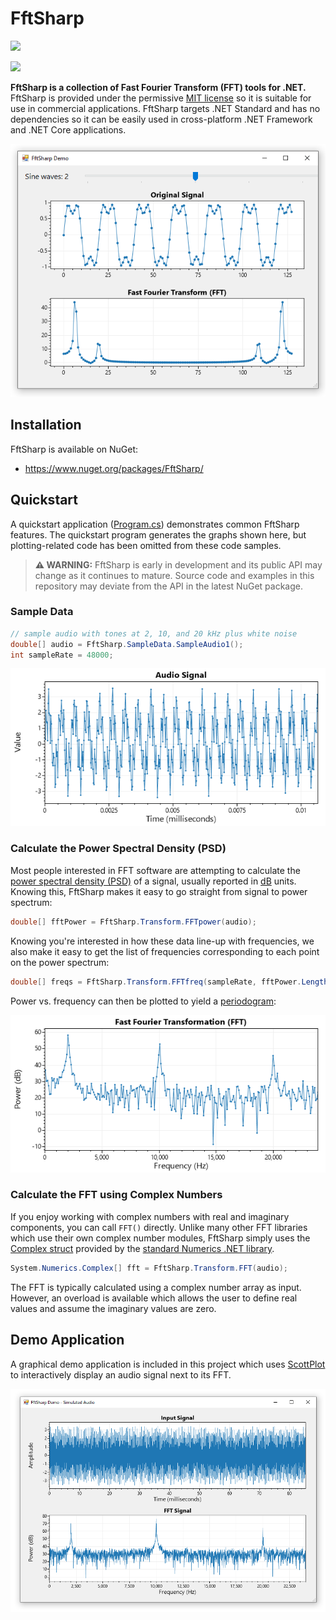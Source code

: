 # FftSharp

[![](https://img.shields.io/azure-devops/build/swharden/swharden/8?label=Build&logo=azure%20pipelines)](https://dev.azure.com/swharden/swharden/_build/latest?definitionId=8&branchName=master)
<!--[![](https://img.shields.io/nuget/dt/FftSharp?color=004880&label=Installs&logo=nuget)](https://www.nuget.org/packages/FftSharp/)-->
[![](https://img.shields.io/nuget/v/FftSharp?label=NuGet&logo=nuget)](https://www.nuget.org/packages/FftSharp/)

**FftSharp is a collection of Fast Fourier Transform (FFT) tools for .NET.** FftSharp is provided under the permissive [MIT license](LICENSE) so it is suitable for use in commercial applications. FftSharp targets .NET Standard and has no dependencies so it can be easily used in cross-platform .NET Framework and .NET Core applications.

<div align="center">

![](dev/screenshot.png)

</div>

## Installation

FftSharp is available on NuGet:
* https://www.nuget.org/packages/FftSharp/

## Quickstart

A quickstart application ([Program.cs](src/FftSharp.Quickstart/Program.cs)) demonstrates common FftSharp features. The quickstart program generates the graphs shown here, but plotting-related code has been omitted from these code samples.

> **⚠️ WARNING:** FftSharp is early in development and its public API may change as it continues to mature. Source code and examples in this repository may deviate from the API in the latest NuGet package.

### Sample Data

```cs
// sample audio with tones at 2, 10, and 20 kHz plus white noise
double[] audio = FftSharp.SampleData.SampleAudio1();
int sampleRate = 48000;
```

![](src/FftSharp.Quickstart/output/audio.png)

### Calculate the Power Spectral Density (PSD)

Most people interested in FFT software are attempting to calculate the [power spectral density (PSD)](https://en.wikipedia.org/wiki/Spectral_density) of a signal, usually reported in [dB](https://en.wikipedia.org/wiki/Decibel) units. Knowing this, FftSharp makes it easy to go straight from signal to power spectrum:

```cs
double[] fftPower = FftSharp.Transform.FFTpower(audio);
```

Knowing you're interested in how these data line-up with frequencies, we also make it easy to get the list of frequencies corresponding to each point on the power spectrum:

```cs
double[] freqs = FftSharp.Transform.FFTfreq(sampleRate, fftPower.Length);
```

Power vs. frequency can then be plotted to yield a [periodogram](https://en.wikipedia.org/wiki/Periodogram):

![](src/FftSharp.Quickstart/output/fft.png)

### Calculate the FFT using Complex Numbers

If you enjoy working with complex numbers with real and imaginary components, you can call `FFT()` directly. Unlike many other FFT libraries which use their own complex number modules, FftSharp simply uses the [Complex struct](https://docs.microsoft.com/en-us/dotnet/api/system.numerics.complex) provided by the [standard Numerics .NET library](https://docs.microsoft.com/en-us/dotnet/standard/numerics).

```cs
System.Numerics.Complex[] fft = FftSharp.Transform.FFT(audio);
```

The FFT is typically calculated using a complex number array as input. However, an overload is available which allows the user to define real values and assume the imaginary values are zero.

## Demo Application

A graphical demo application is included in this project which uses [ScottPlot](https://swharden.com/scottplot/) to interactively display an audio signal next to its FFT.

![](src/FftSharp.Demo/screenshot2.png)
